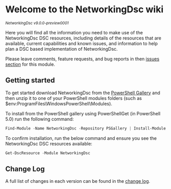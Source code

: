 # Welcome to the NetworkingDsc wiki

<sup>*NetworkingDsc v9.0.0-preview0001*</sup>

Here you will find all the information you need to make use of the NetworkingDsc
DSC resources, including details of the resources that are available, current
capabilities and known issues, and information to help plan a DSC based
implementation of NetworkingDsc.

Please leave comments, feature requests, and bug reports in then
[issues section](https://github.com/dsccommunity/NetworkingDsc/issues) for this module.

## Getting started

To get started download NetworkingDsc from the [PowerShell Gallery](http://www.powershellgallery.com/packages/NetworkingDsc/)
and then unzip it to one of your PowerShell modules folders
(such as $env:ProgramFiles\WindowsPowerShell\Modules).

To install from the PowerShell gallery using PowerShellGet (in PowerShell 5.0)
run the following command:

```powershell
Find-Module -Name NetworkingDsc -Repository PSGallery | Install-Module
```

To confirm installation, run the below command and ensure you see the NetworkingDsc
DSC resources available:

```powershell
Get-DscResource -Module NetworkingDsc
```

## Change Log

A full list of changes in each version can be found in the [change log](https://github.com/dsccommunity/NetworkingDsc/blob/main/CHANGELOG.md).
